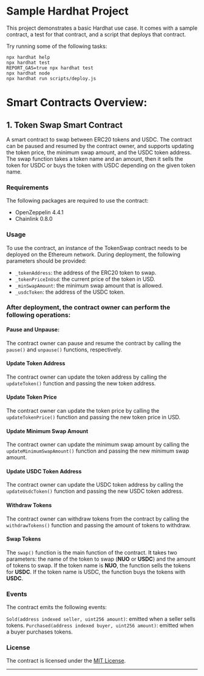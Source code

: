 # Sample Hardhat Project

This project demonstrates a basic Hardhat use case. It comes with a sample contract, a test for that contract, and a script that deploys that contract.

Try running some of the following tasks:

```shell
npx hardhat help
npx hardhat test
REPORT_GAS=true npx hardhat test
npx hardhat node
npx hardhat run scripts/deploy.js
```
# Smart Contracts Overview:

## 1. Token Swap Smart Contract

A smart contract to swap between ERC20 tokens and USDC. The contract can be paused and resumed by the contract owner, and supports updating the token price, the minimum swap amount, and the USDC token address. The swap function takes a token name and an amount, then it sells the token for USDC or buys the token with USDC depending on the given token name.

### Requirements
The following packages are required to use the contract:
- OpenZeppelin 4.4.1
- Chainlink 0.8.0
### Usage
To use the contract, an instance of the TokenSwap contract needs to be deployed on the Ethereum network. During deployment, the following parameters should be provided:

- `_tokenAddress`: the address of the ERC20 token to swap.
- `_tokenPriceInUsd`: the current price of the token in USD.
- `_minSwapAmount`: the minimum swap amount that is allowed.
- `_usdcToken`: the address of the USDC token.

### After deployment, the contract owner can perform the following operations:

#### Pause and Unpause: 
The contract owner can pause and resume the contract by calling the `pause()` and `unpause()` functions, respectively.

#### Update Token Address
The contract owner can update the token address by calling the `updateToken()` function and passing the new token address.

#### Update Token Price
The contract owner can update the token price by calling the `updateTokenPrice()` function and passing the new token price in USD.

#### Update Minimum Swap Amount
The contract owner can update the minimum swap amount by calling the `updateMinimumSwapAmount()` function and passing the new minimum swap amount.

#### Update USDC Token Address
The contract owner can update the USDC token address by calling the `updateUsdcToken()` function and passing the new USDC token address.

#### Withdraw Tokens
The contract owner can withdraw tokens from the contract by calling the `withdrawTokens()` function and passing the amount of tokens to withdraw.

#### Swap Tokens
The `swap()` function is the main function of the contract. It takes two parameters: the name of the token to swap (**NUO** or **USDC**) and the amount of tokens to swap. If the token name is **NUO**, the function sells the tokens for **USDC**. If the token name is USDC, the function buys the tokens with **USDC**.

### Events
The contract emits the following events:

`Sold(address indexed seller, uint256 amount)`: emitted when a seller sells tokens.
`Purchased(address indexed buyer, uint256 amount)`: emitted when a buyer purchases tokens.
### License
The contract is licensed under the [MIT License](https://opensource.org/license/mit-0/).

*** 